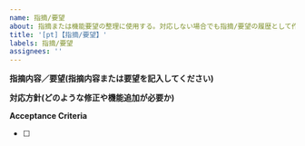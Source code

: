 ```yaml
---
name: 指摘/要望
about: 指摘または機能要望の整理に使用する。対応しない場合でも指摘/要望の履歴として作成し、Closeすること
title: '[pt]【指摘/要望】'
labels: 指摘/要望
assignees: ''
---
```


**指摘内容／要望(指摘内容または要望を記入してください)**

**対応方針(どのような修正や機能追加が必要か)**

**Acceptance Criteria**

- [ ]
